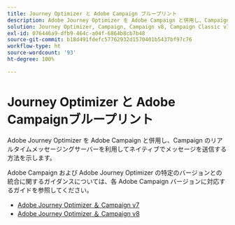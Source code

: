 ```yaml
---
title: Journey Optimizer と Adobe Campaign ブループリント
description: Adobe Journey Optimizer を Adobe Campaign と併用し、Campaign のリアルタイムメッセージングサーバーを利用してネイティブでメッセージを送信する方法を示します
solution: Journey Optimizer, Campaign, Campaign v8, Campaign Classic v7, Campaign Standard
exl-id: 076446a9-dfb9-464c-a04f-6864b8cb7b48
source-git-commit: b18d491fdefc57762932d1570401b5437bf97c76
workflow-type: ht
source-wordcount: '93'
ht-degree: 100%

---
```


# Journey Optimizer と Adobe Campaignブループリント

Adobe Journey Optimizer を Adobe Campaign と併用し、Campaign のリアルタイムメッセージングサーバーを利用してネイティブでメッセージを送信する方法を示します。

Adobe Campaign および Adobe Journey Optimizer の特定のバージョンとの統合に関するガイダンスについては、各 Adobe Campaign バージョンに対応するガイドを参照してください。

* [Adobe Journey Optimizer ＆ Campaign v7](ajo-and-campaign-v7.md)
* [Adobe Journey Optimizer ＆ Campaign v8](ajo-and-campaign-v8.md)
